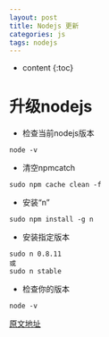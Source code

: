 ```yaml
---
layout: post
title: Nodejs 更新
categories: js
tags: nodejs
---
```


* content
{:toc}

# 升级nodejs

* 检查当前nodejs版本
```
node -v
```

* 清空npmcatch
```
sudo npm cache clean -f
```

* 安装“n”
```
sudo npm install -g n
```

* 安装指定版本
```
sudo n 0.8.11
或
sudo n stable
```

* 检查你的版本
```
node -v
```

[原文地址](http://theholmesoffice.com/node-js-fundamentals-how-to-upgrade-the-node-js-version/)
